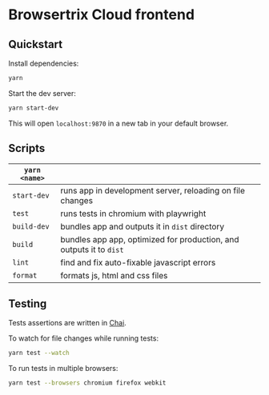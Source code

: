 # Browsertrix Cloud frontend

## Quickstart

Install dependencies:

```sh
yarn
```

Start the dev server:

```sh
yarn start-dev
```

This will open `localhost:9870` in a new tab in your default browser.

## Scripts

| `yarn <name>` |                                                                     |
| ------------- | ------------------------------------------------------------------- |
| `start-dev`   | runs app in development server, reloading on file changes           |
| `test`        | runs tests in chromium with playwright                              |
| `build-dev`   | bundles app and outputs it in `dist` directory                      |
| `build`       | bundles app app, optimized for production, and outputs it to `dist` |
| `lint`        | find and fix auto-fixable javascript errors                         |
| `format`      | formats js, html and css files                                      |

## Testing

Tests assertions are written in [Chai](https://www.chaijs.com/api/bdd/).

To watch for file changes while running tests:
```sh
yarn test --watch
```

To run tests in multiple browsers:
```sh
yarn test --browsers chromium firefox webkit
```
